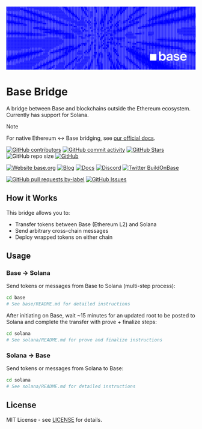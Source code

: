 ![Base](logo.png)

# Base Bridge

A bridge between Base and blockchains outside the Ethereum ecosystem. Currently has support for Solana.

> [!NOTE]
>
> For native Ethereum ↔ Base bridging, see [our official docs](https://docs.base.org/base-chain/network-information/bridges-mainnet).

<!-- Badge row 1 - status -->

[![GitHub contributors](https://img.shields.io/github/contributors/base/bridge)](https://github.com/base/bridge/graphs/contributors)
[![GitHub commit activity](https://img.shields.io/github/commit-activity/w/base/bridge)](https://github.com/base/bridge/graphs/contributors)
[![GitHub Stars](https://img.shields.io/github/stars/base/bridge.svg)](https://github.com/base/bridge/stargazers)
![GitHub repo size](https://img.shields.io/github/repo-size/base/bridge)
[![GitHub](https://img.shields.io/github/license/base/bridge?color=blue)](https://github.com/base/bridge/blob/main/LICENSE)

<!-- Badge row 2 - links and profiles -->

[![Website base.org](https://img.shields.io/website-up-down-green-red/https/base.org.svg)](https://base.org)
[![Blog](https://img.shields.io/badge/blog-up-green)](https://base.mirror.xyz/)
[![Docs](https://img.shields.io/badge/docs-up-green)](https://docs.base.org/)
[![Discord](https://img.shields.io/discord/1067165013397213286?label=discord)](https://base.org/discord)
[![Twitter BuildOnBase](https://img.shields.io/twitter/follow/BuildOnBase?style=social)](https://twitter.com/BuildOnBase)

<!-- Badge row 3 - detailed status -->

[![GitHub pull requests by-label](https://img.shields.io/github/issues-pr-raw/base/bridge)](https://github.com/base/bridge/pulls)
[![GitHub Issues](https://img.shields.io/github/issues-raw/base/bridge.svg)](https://github.com/base/bridge/issues)

## How it Works

This bridge allows you to:

- Transfer tokens between Base (Ethereum L2) and Solana
- Send arbitrary cross-chain messages
- Deploy wrapped tokens on either chain

## Usage

### Base → Solana

Send tokens or messages from Base to Solana (multi-step process):

```bash
cd base
# See base/README.md for detailed instructions
```

After initiating on Base, wait ~15 minutes for an updated root to be posted to Solana and complete the transfer with prove + finalize steps:

```bash
cd solana
# See solana/README.md for prove and finalize instructions
```

### Solana → Base

Send tokens or messages from Solana to Base:

```bash
cd solana
# See solana/README.md for detailed instructions
```

## License

MIT License - see [LICENSE](LICENSE) for details.
